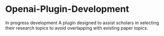# Openai-Plugin-Development
In progress development
A plugin designed to assist scholars in selecting their research topics to avoid overlapping with existing paper topics.
